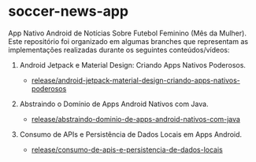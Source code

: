 # soccer-news-app
App Nativo Android de Notícias Sobre Futebol Feminino (Mês da Mulher). Este repositório foi organizado em 
algumas branches que representam as implementações realizadas durante os seguintes conteúdos/vídeos:

1. Android Jetpack e Material Design: Criando Apps Nativos Poderosos.
   - [release/android-jetpack-material-design-criando-apps-nativos-poderosos](https://github.com/Dalakton/soccer-news-app/tree/release/android-jetpack-material-design-criando-apps-nativos-poderosos)

2. Abstraindo o Domínio de Apps Android Nativos com Java.
   - [release/abstraindo-dominio-de-apps-android-nativos-com-java](https://github.com/Dalakton/soccer-news-app/tree/release/abstraindo-dominio-de-apps-android-nativos-com-java)

3. Consumo de APIs e Persistência de Dados Locais em Apps Android.
   - [release/consumo-de-apis-e-persistencia-de-dados-locais](https://github.com/Dalakton/soccer-news-app/tree/release/consumo-de-apis-e-persistencia-de-dados-locais)




